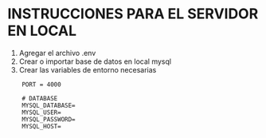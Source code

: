 # INSTRUCCIONES PARA EL SERVIDOR EN LOCAL

1. Agregar el archivo .env
2. Crear o importar base de datos en local mysql
3. Crear las variables de entorno necesarias

```
    PORT = 4000

    # DATABASE
    MYSQL_DATABASE=
    MYSQL_USER=
    MYSQL_PASSWORD=
    MYSQL_HOST=
```
